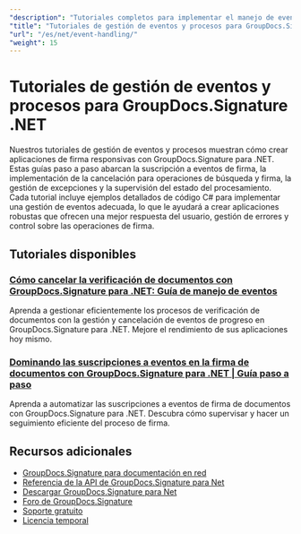 ```yaml
---
"description": "Tutoriales completos para implementar el manejo de eventos, cancelación y monitoreo de procesos en GroupDocs.Signature para .NET."
"title": "Tutoriales de gestión de eventos y procesos para GroupDocs.Signature .NET"
"url": "/es/net/event-handling/"
"weight": 15
---
```


# Tutoriales de gestión de eventos y procesos para GroupDocs.Signature .NET

Nuestros tutoriales de gestión de eventos y procesos muestran cómo crear aplicaciones de firma responsivas con GroupDocs.Signature para .NET. Estas guías paso a paso abarcan la suscripción a eventos de firma, la implementación de la cancelación para operaciones de búsqueda y firma, la gestión de excepciones y la supervisión del estado del procesamiento. Cada tutorial incluye ejemplos detallados de código C# para implementar una gestión de eventos adecuada, lo que le ayudará a crear aplicaciones robustas que ofrecen una mejor respuesta del usuario, gestión de errores y control sobre las operaciones de firma.

## Tutoriales disponibles

### [Cómo cancelar la verificación de documentos con GroupDocs.Signature para .NET: Guía de manejo de eventos](./cancel-document-verification-groupdocs-signature-net/)
Aprenda a gestionar eficientemente los procesos de verificación de documentos con la gestión y cancelación de eventos de progreso en GroupDocs.Signature para .NET. Mejore el rendimiento de sus aplicaciones hoy mismo.

### [Dominando las suscripciones a eventos en la firma de documentos con GroupDocs.Signature para .NET | Guía paso a paso](./groupdocs-signature-dotnet-event-subscription/)
Aprenda a automatizar las suscripciones a eventos de firma de documentos con GroupDocs.Signature para .NET. Descubra cómo supervisar y hacer un seguimiento eficiente del proceso de firma.

## Recursos adicionales

- [GroupDocs.Signature para documentación en red](https://docs.groupdocs.com/signature/net/)
- [Referencia de la API de GroupDocs.Signature para Net](https://reference.groupdocs.com/signature/net/)
- [Descargar GroupDocs.Signature para Net](https://releases.groupdocs.com/signature/net/)
- [Foro de GroupDocs.Signature](https://forum.groupdocs.com/c/signature)
- [Soporte gratuito](https://forum.groupdocs.com/)
- [Licencia temporal](https://purchase.groupdocs.com/temporary-license/)